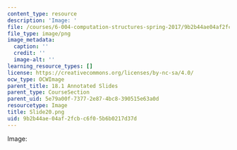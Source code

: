 ```yaml
---
content_type: resource
description: 'Image: '
file: /courses/6-004-computation-structures-spring-2017/9b2b44ae04af2fcbc6f05b6b0217d37d_Slide20.png
file_type: image/png
image_metadata:
  caption: ''
  credit: ''
  image-alt: ''
learning_resource_types: []
license: https://creativecommons.org/licenses/by-nc-sa/4.0/
ocw_type: OCWImage
parent_title: 18.1 Annotated Slides
parent_type: CourseSection
parent_uid: 5e79a00f-7377-2e87-4bc8-390515e63a0d
resourcetype: Image
title: Slide20.png
uid: 9b2b44ae-04af-2fcb-c6f0-5b6b0217d37d
---
```

Image: 